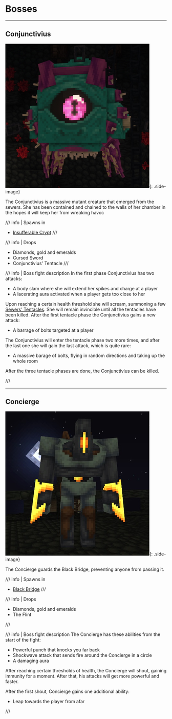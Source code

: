 # Bosses

---

## Conjunctivius

![Conjunctivius](img/bosses/conjunctivius.jpg){: .side-image}

The Conjunctivius is a massive mutant creature that emerged from the sewers.
She has been contained and chained to the walls of her chamber in the hopes
it will keep her from wreaking havoc

/// info | Spawns in

- [Insufferable Crypt](./dimensions.md#insufferable-crypt)
  ///

/// info | Drops

- Diamonds, gold and emeralds
- Cursed Sword
- Conjunctivius' Tentacle
  ///

/// info | Boss fight description
In the first phase Conjunctivius has two attacks:

- A body slam where she will extend her spikes and charge at a player
- A lacerating aura activated when a player gets too close to her

Upon reaching a certain health threshold she will scream, summoning a few
[Sewers' Tentacles](./enemies.md#sewers-tentacle). She will remain invincible
until all the tentacles have been killed. After the first tentacle phase the
Conjunctivius gains a new attack:

- A barrage of bolts targeted at a player

The Conjunctivius will enter the tentacle phase two more times, and after the
last one she will gain the last attack, which is quite rare:

- A massive barage of bolts, flying in random directions and taking up the whole room

After the three tentacle phases are done, the Conjunctivius can be killed.

///

---

## Concierge

![Concierge](img/bosses/concierge.jpg){: .side-image}

The Concierge guards the Black Bridge, preventing anyone from passing it.

/// info | Spawns in

- [Black Bridge](./dimensions.md#black-bridge)
  ///

/// info | Drops

- Diamonds, gold and emeralds
- The Flint

///

/// info | Boss fight description
The Concierge has these abilities from the start of the fight:

- Powerful punch that knocks you far back
- Shockwave attack that sends fire around the Concierge in a circle
- A damaging aura

After reaching certain thresholds of health, the Concierge will shout,
gaining immunity for a moment. After that, his attacks will get more powerful
and faster.

After the first shout, Concierge gains one additional ability:

- Leap towards the player from afar

///
